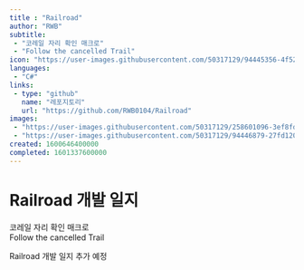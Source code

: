 ```yaml
---
title : "Railroad"
author: "RWB"
subtitle:
 - "코레일 자리 확인 매크로"
 - "Follow the cancelled Trail"
icon: "https://user-images.githubusercontent.com/50317129/94445356-4f52df80-01e2-11eb-987a-55172f78d769.png"
languages:
 - "C#"
links:
 - type: "github"
   name: "레포지토리"
   url: "https://github.com/RWB0104/Railroad"
images:
 - "https://user-images.githubusercontent.com/50317129/258601096-3ef8fd0f-c3f2-4218-b6e9-1d55c7ae2a39.png"
 - "https://user-images.githubusercontent.com/50317129/94446879-27fd1200-01e4-11eb-9322-9c2dda56de97.png"
created: 1600646400000
completed: 1601337600000
---
```


# Railroad 개발 일지

코레일 자리 확인 매크로  
Follow the cancelled Trail

Railroad 개발 일지 추가 예정